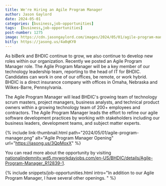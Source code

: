 ```yaml
---
title: We're Hiring an Agile Program Manager
author: Jason Gaylord
date: 2024-05-01
categories: [business,job-opportunities]
tags:  [business,job-opportunities]
post-number: 1275
image: https://cdn.jasongaylord.com/images/2024/05/01/agile-program-manager.png
bitly: https://jasong.us/4a0qKY0
---
```


As biBerk and BHDIC continue to grow, we also continue to develop new roles within our organization. Recently we posted an Agile Program Manager role. The Agile Program Manager will be a key member of our technology leadership team, reporting to the head of IT for BHDIC. Candidates can work in one of our offices, be remote, or work hybrid. BHDIC is a direct insurance company with offices in Omaha, Nebraska and Wilkes-Barre, Pennsylvania.

The Agile Program Manager will lead BHDIC's growing team of technology scrum masters, project managers, business analysts, and technical product owners within a growing technology team of 200+ employees and contractors. The Agile Program Manager leads the effort to refine our agile software development practices by working with stakeholders including our business leaders, development teams, and subject matter experts.

{% include link-thumbnail.html path="2024/05/01/agile-program-manager.png" alt="Agile Program Manager Opening" url="https://jasong.us/3QpMoxX" %}

You can read more about the opportunity by visiting [nationalindemnity.wd5.myworkdayjobs.com/en-US/BHDIC/details/Agile-Program-Manager_R12839-1](https://jasong.us/3QpMoxX).

{% include snippets/job-opportunities.html intro="In addition to our Agile Program Manager, I have several other openings. " %}